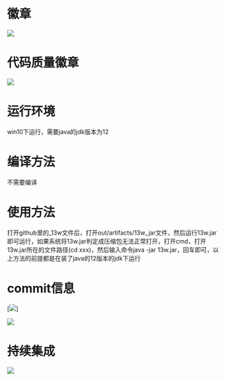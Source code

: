 # 徽章
[![](https://img.shields.io/badge/yo-hey-red.svg)](https://edu.cnblogs.com/campus/fzu/SE_FZU_1917_K)

# 代码质量徽章
[![](https://img.shields.io/badge/code_quality-A-green.svg)](https://app.codacy.com/manual/kbkingbob/fzu/dashboard)

# 运行环境
win10下运行，需要java的jdk版本为12

# 编译方法
不需要编译

# 使用方法
打开github里的_13w文件后，打开out/artifacts/13w_jar文件，然后运行13w.jar即可运行，如果系统将13w.jar判定成压缩包无法正常打开，打开cmd，打开13w.jar所在的文件路径(cd xxx)，然后输入命令java -jar 13w.jar，回车即可，以上方法的前提都是在装了java的12版本的jdk下运行

# commit信息
[![](https://img2018.cnblogs.com/blog/1331361/201910/1331361-20191018182202430-746335081.png)]

![](https://img2018.cnblogs.com/blog/1331361/201910/1331361-20191018182018130-2116778684.png)

# 持续集成
[![](https://img.shields.io/badge/bulid-passing-green.svg)](https://travis-ci.org/organizations/13water/repositories)
